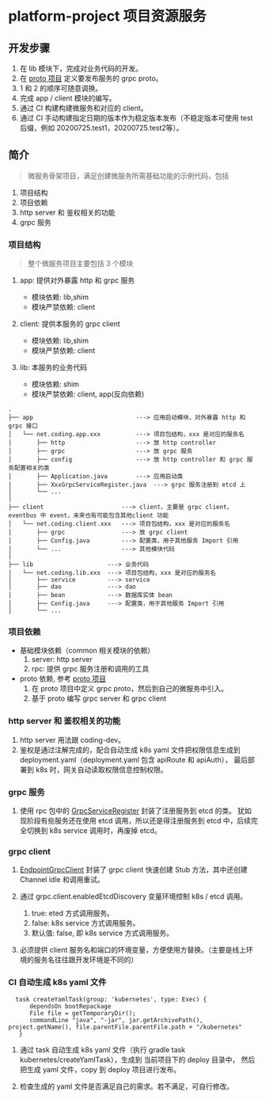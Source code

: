 # platform-project 项目资源服务

## 开发步骤 
1. 在 lib 模块下，完成对业务代码的开发。
2. 在 [proto 项目](https://codingcorp.coding.net/p/coding-dev/d/proto/git) 定义要发布服务的 grpc proto。
3. 1 和 2 的顺序可随意调换。
4. 完成 app / client 模块的编写。
5. 通过 CI 构建构建微服务和对应的 client。
6. 通过 CI 手动构建指定日期的版本作为稳定版本发布（不稳定版本可使用 test 后缀，例如 20200725.test1，20200725.test2等）。

## 简介
> 微服务骨架项目，满足创建微服务所需基础功能的示例代码，包括
  1. 项目结构
  2. 项目依赖
  2. http server 和 鉴权相关的功能
  3. grpc 服务
  
### 项目结构
> 整个微服务项目主要包括 3 个模块

1. app: 提供对外暴露 http 和 grpc 服务
   * 模块依赖: lib,shim
   * 模块严禁依赖: client
   
2. client: 提供本服务的 grpc client
   * 模块依赖: lib,shim
   * 模块严禁依赖: client

3. lib: 本服务的业务代码
   * 模块依赖: shim
   * 模块严禁依赖: client, app(反向依赖)


```
.
├── app                             ---> 应用启动模块，对外暴露 http 和 grpc 接口
│   └── net.coding.app.xxx          ---> 项目包结构，xxx 是对应的服务名
│       ├── http                    ---> 放 http controller 
│       ├── grpc                    ---> 放 grpc 服务
│       ├── config                  ---> 放 http controller 和 grpc 服务配置相关的类
│       ├── Application.java        ---> 应用启动类  
│       ├── XxxGrpcServiceRegister.java  ---> grpc 服务注册到 etcd 上
│       └── ...                     
│
├── client                      ---> client，主要是 grpc client，eventbus 中 event，未来也有可能包含其他client 功能
│   └── net.coding.client.xxx   ---> 项目包结构，xxx 是对应的服务名
│       ├── grpc                ---> 放 grpc client
│       ├── Config.java         ---> 配置类，用于其他服务 Import 引用
│       └── ...                 ---> 其他模块代码    
│
├── lib                     ---> 业务代码
│   └── net.coding.lib.xxx  ---> 项目包结构，xxx 是对应的服务名
│       ├── service         ---> service
│       ├── dao             ---> dao
│       ├── bean            ---> 数据库实体 bean
│       ├── Config.java     ---> 配置类，用于其他服务 Import 引用
│       └── ...                       
```

### 项目依赖
* 基础模块依赖（common 相关模块的依赖）
    1. server: http server 
    2. rpc: 提供 grpc 服务注册和调用的工具
* proto 依赖, 参考 [proto 项目](https://codingcorp.coding.net/p/coding-dev/d/proto/git)
    1. 在 proto 项目中定义 grpc proto，然后到自己的微服务中引入。
    2. 基于 proto 编写 grpc server 和 grpc client
    

### http server 和 鉴权相关的功能
1. http server 用法跟 coding-dev。
2. 鉴权是通过注解完成的，配合自动生成 k8s yaml 文件把权限信息生成到 deployment.yaml（deployment.yaml 包含 apiRoute 和 apiAuth），
最后部署到 k8s 时，网关自动读取权限信息控制权限。

### grpc 服务
1. 使用 rpc 包中的 [GrpcServiceRegister](https://codingcorp.coding.net/p/coding-dev/d/common/git/tree/master/rpc/src/main/java/net/coding/common/rpc/GrpcServiceRegister.java) 
封装了注册服务到 etcd 的类。 犹如现阶段有些服务还在使用 etcd 调用，所以还是得注册服务到 etcd 中，后续完全切换到 k8s service 调用时，再废掉 etcd。
   
### grpc client
1. [EndpointGrpcClient](https://codingcorp.coding.net/p/coding-dev/d/common/git/tree/master/rpc/src/main/java/net/coding/common/rpc/client/EndpointGrpcClient.java)
封装了 grpc client 快速创建 Stub 方法，其中还创建 Channel idle 和调用重试。
2. 通过 grpc.client.enabledEtcdDiscovery 变量环境控制 k8s / etcd 调用。 
    1. true: eted 方式调用服务。
    2. false: k8s service 方式调用服务。
    3. 默认值: false, 即 k8s service 方式调用服务。
    
3. 必须提供 client 服务名和端口的环境变量，方便使用方替换。（主要是线上环境的服务名往往跟开发环境是不同的）

###  CI 自动生成 k8s yaml 文件
```
  task createYamlTask(group: 'kubernetes', type: Exec) {
      dependsOn bootRepackage
      File file = getTemporaryDir();
      commandLine "java", "-jar", jar.getArchivePath(), project.getName(), file.parentFile.parentFile.path + "/kubernetes"
   }
```
1. 通过 task 自动生成 k8s yaml 文件（执行 gradle task  kubernetes/createYamlTask），生成到 当前项目下的 deploy 目录中，
然后把生成 yaml 文件，copy 到 deploy 项目进行发布。

2. 检查生成的 yaml 文件是否满足自己的需求。若不满足，可自行修改。


